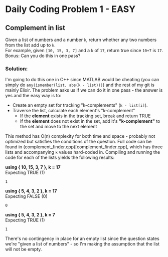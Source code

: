 # Daily Coding Problem 1 - EASY
## Complement in list

Given a list of numbers and a number `k`, return whether any two numbers from the list add up to `k`.  
For example, given `[10, 15, 3, 7]` and a `k` of `17`, return true since `10+7` is `17`.  
Bonus: Can you do this in one pass?

### Solution:
I'm going to do this one in C++ since MATLAB would be cheating (you can simply do `any(ismember(list, abs(k - list)))`) and the rest of my git is mainly Elixir. The problem asks us if we can do it in one pass - the answer is yes and the easy way is to:
- Create an empty set for tracking "k-complements" (`k - list[i]`).
- Traverse the list, calculate each element's "k-complement" 
    - If the **element** exists in the tracking set, break and return TRUE
    - If the **element** does not exist in the set, add it's **"k-complement"** to the set and move to the next element

This method has O(n) complexity for both time and space - probably not optimized but satisfies the conditions of the question. Full code can be found in (complement_finder.cpp)[complement_finder.cpp], which has three lists and accompanying `k` values hard-coded in. Compiling and running the code for each of the lists yields the following results:

**using { 10, 15, 3, 7 }, k = 17**\
Expecting TRUE (1)
```
1
```

**using { 5, 4, 3, 2 }, k = 17**\
Expecting FALSE (0)
```
0
```

**using { 5, 4, 3, 2 }, k = 7**\
Expecting TRUE (1)
```
1
```

There's no contingency in place for an empty list since the question states we're "given a list of numbers" - so I'm making the assumption that the list will not be empty.